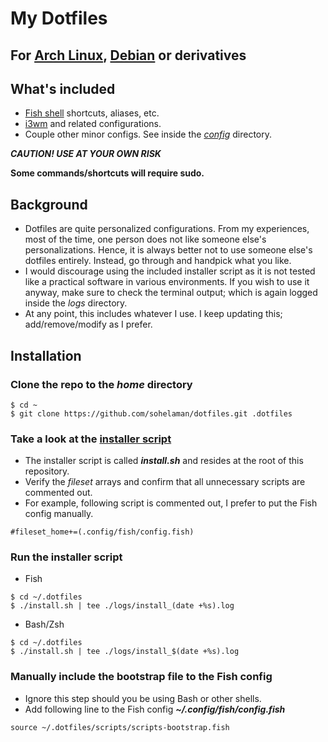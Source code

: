 
# My Dotfiles

## For [Arch Linux](https://www.archlinux.org/), [Debian](https://www.debian.org/) or derivatives
## What's included
- [Fish shell](http://fishshell.com/) shortcuts, aliases, etc.
- [i3wm](https://i3wm.org/) and related configurations.
- Couple other minor configs. See inside the [*config*](https://github.com/sohelaman/dotfiles/tree/master/configs) directory.

***CAUTION! USE AT YOUR OWN RISK***

**Some commands/shortcuts will require sudo.**

## Background
- Dotfiles are quite personalized configurations. From my experiences, most of the time, one person does not like someone else's personalizations. Hence, it is always better not to use someone else's dotfiles entirely. Instead, go through and handpick what you like.
- I would discourage using the included installer script as it is not tested like a practical software in various environments. If you wish to use it anyway, make sure to check the terminal output; which is again logged inside the *logs* directory.
- At any point, this includes whatever I use. I keep updating this; add/remove/modify as I prefer.

## Installation

### Clone the repo to the *home* directory
```shell
$ cd ~
$ git clone https://github.com/sohelaman/dotfiles.git .dotfiles
```

### Take a look at the [installer script](install.sh)
- The installer script is called ***install.sh*** and resides at the root of this repository.
- Verify the *fileset* arrays and confirm that all unnecessary scripts are commented out.
- For example, following script is commented out, I prefer to put the Fish config manually.
```shell
#fileset_home+=(.config/fish/config.fish)
```

### Run the installer script
- Fish
```shell
$ cd ~/.dotfiles
$ ./install.sh | tee ./logs/install_(date +%s).log
```
- Bash/Zsh
```shell
$ cd ~/.dotfiles
$ ./install.sh | tee ./logs/install_$(date +%s).log
```

### Manually include the bootstrap file to the Fish config
- Ignore this step should you be using Bash or other shells.
- Add following line to the Fish config ***~/.config/fish/config.fish***
```
source ~/.dotfiles/scripts/scripts-bootstrap.fish
```
